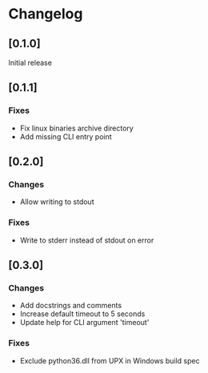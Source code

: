 # Changelog

## [0.1.0]

Initial release

## [0.1.1]

### Fixes

- Fix linux binaries archive directory
- Add missing CLI entry point

## [0.2.0]

### Changes

- Allow writing to stdout

### Fixes

- Write to stderr instead of stdout on error

## [0.3.0]

### Changes

- Add docstrings and comments
- Increase default timeout to 5 seconds
- Update help for CLI argument 'timeout'

### Fixes

- Exclude python36.dll from UPX in Windows build spec
